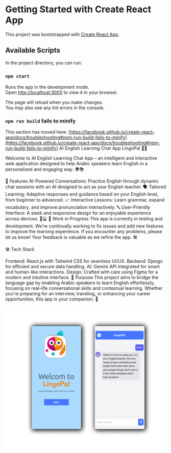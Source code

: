 # Getting Started with Create React App

This project was bootstrapped with [Create React App](https://github.com/facebook/create-react-app).

## Available Scripts

In the project directory, you can run:

### `npm start`

Runs the app in the development mode.\
Open [http://localhost:3000](http://localhost:3000) to view it in your browser.

The page will reload when you make changes.\
You may also see any lint errors in the console.



### `npm run build` fails to minify

This section has moved here: [https://facebook.github.io/create-react-app/docs/troubleshooting#npm-run-build-fails-to-minify](https://facebook.github.io/create-react-app/docs/troubleshooting#npm-run-build-fails-to-minify)
AI English Learning Chat App LingoPal 🧠💬

Welcome to AI English Learning Chat App – an intelligent and interactive web application designed to help Arabic speakers learn English in a personalized and engaging way. 🌍📚

🌟 Features
AI-Powered Conversations: Practice English through dynamic chat sessions with an AI designed to act as your English teacher. 🗣️
Tailored Learning: Adaptive responses and guidance based on your English level, from beginner to advanced. 📈
Interactive Lessons: Learn grammar, expand vocabulary, and improve pronunciation interactively. 🔤
User-Friendly Interface: A sleek and responsive design for an enjoyable experience across devices. 📱💻
🚧 Work in Progress
This app is currently in testing and development. We're continually working to fix issues and add new features to improve the learning experience. If you encounter any problems, please let us know! Your feedback is valuable as we refine the app. 🛠️

🛠️ Tech Stack

Frontend: React.js with Tailwind CSS for seamless UI/UX.
Backend: Django for efficient and secure data handling.
AI: Gemini API integrated for smart and human-like interactions.
Design: Crafted with care using Figma for a modern and intuitive interface.
🚀 Purpose
This project aims to bridge the language gap by enabling Arabic speakers to learn English effortlessly, focusing on real-life conversational skills and contextual learning. Whether you're preparing for an interview, traveling, or enhancing your career opportunities, this app is your companion. 🤝

![image alt](https://github.com/ahbajaou/chatbot/blob/dfe11f67e2fab243692c709d4326e434519669de/Desktop%20-%201.png)

